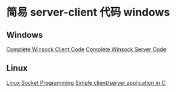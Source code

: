 # 简易 server-client 代码 windows

## Windows

[Complete Winsock Client Code](https://docs.microsoft.com/en-us/windows/win32/winsock/complete-client-code)
[Complete Winsock Server Code](https://docs.microsoft.com/en-us/windows/win32/winsock/complete-server-code)

## Linux

[Linux Socket Programming](https://www.geeksforgeeks.org/socket-programming-cc/)
[Simple client/server application in C](https://www.geeksforgeeks.org/simple-client-server-application-in-c/)
